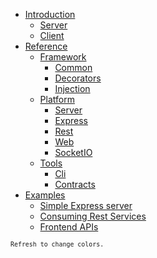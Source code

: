 <!-- docs/_sidebar.md -->


* [Introduction](/main.md)
    * [Server](introduction/server.md)
    * [Client](introduction/client.md)
* [Reference](modules/main.md)
    * [Framework](modules/framework/main.md)
        * [Common](modules/framework/common/README.md)
        * [Decorators](modules/framework/decorators/README.md)
        * [Injection](modules/framework/injection/README.md)
    * [Platform](modules/platform/main.md)
        * [Server](modules/platform/server/README.md)
        * [Express](modules/platform/express/README.md)
        * [Rest](modules/platform/rest/README.md)
        * [Web](modules/platform/web/README.md)
        * [SocketIO](modules/platform/socketio/README.md)
    * [Tools](modules/tools/main.md)
        * [Cli](modules/tools/cli/README.md)
        * [Contracts](modules/tools/contracts/README.md)
* [Examples](examples/index.md)
    * [Simple Express server](examples/packed/simple-express-server/readme.md)
    * [Consuming Rest Services](examples/packed/consuming-rest-services/readme.md)
    * [Frontend APIs](examples/packed/frontend-apis/readme.md)

<!-- 
* [Client](https://www.npmjs.com/package/@methodus/client)
* [Contracts](https://www.npmjs.com/package/@methodus/contracts)
* [Data](https://www.npmjs.com/package/@methodus/framework-data)
* [Describe plugin](https://www.npmjs.com/package/@methodus/describe) -->

<small>`Refresh to change colors.`<small>